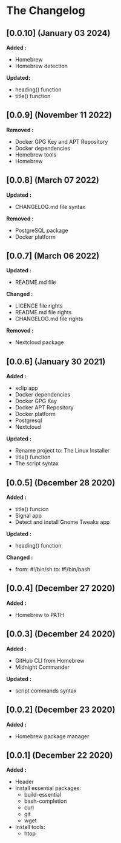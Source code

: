 # The Changelog

## [0.0.10] (January 03 2024)

**Added :**

- Homebrew
- Homebrew detection

**Updated:**

- heading() function
- title() function

## [0.0.9] (November 11 2022)

**Removed :**

- Docker GPG Key and APT Repository
- Docker dependencies
- Homebrew tools
- Homebrew

## [0.0.8] (March 07 2022)

**Updated :**

- CHANGELOG.md file syntax

**Removed :**

- PostgreSQL package
- Docker platform

## [0.0.7] (March 06 2022)

**Updated :**

- README.md file

**Changed :**

- LICENCE file rights
- README.md file rights
- CHANGELOG.md file rights

**Removed :**

- Nextcloud package

## [0.0.6] (January 30 2021)

**Added :**

- xclip app
- Docker dependencies
- Docker GPG Key
- Docker APT Repository
- Docker platform
- Postgresql
- Nextcloud

**Updated :**

- Rename project to: The Linux Installer
- title() function
- The script syntax

## [0.0.5] (December 28 2020)

**Added :**

- title() funcion
- Signal app
- Detect and install Gnome Tweaks app

**Updated :**

- heading() function

**Changed :**

- from: #!/bin/sh to: #!/bin/bash

## [0.0.4] (December 27 2020)

**Added :**

- Homebrew to PATH

## [0.0.3] (December 24 2020)

**Added :**

- GitHub CLI from Homebrew
- Midnight Commander

**Updated :**

- script commands syntax

## [0.0.2] (December 23 2020)

**Added :**

- Homebrew package manager

## [0.0.1] (December 22 2020)

**Added :**

- Header
- Install essential packages:
  - build-essential
  - bash-completion
  - curl
  - git
  - wget
- Install tools:
  - htop

